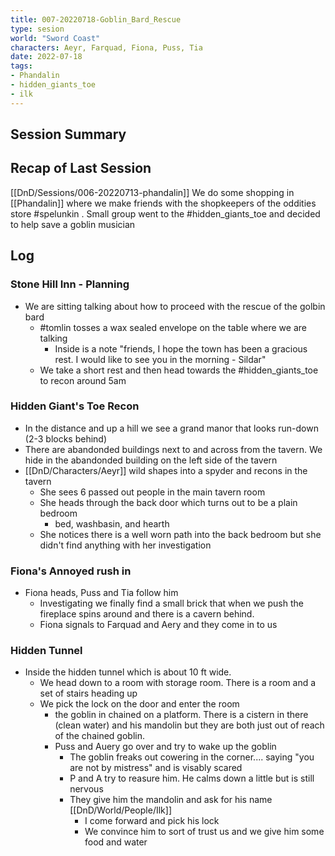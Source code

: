 ```yaml
---
title: 007-20220718-Goblin_Bard_Rescue
type: sesion
world: "Sword Coast"
characters: Aeyr, Farquad, Fiona, Puss, Tia
date: 2022-07-18
tags: 
- Phandalin
- hidden_giants_toe
- ilk
---
```


## Session Summary

## Recap of Last Session
[[DnD/Sessions/006-20220713-phandalin]]
We do some shopping in [[Phandalin]] where we make friends with the shopkeepers of the oddities store #spelunkin .  Small group went to the #hidden_giants_toe  and decided to help save a goblin musician

## Log

### Stone Hill Inn - Planning
* We are sitting talking about how to proceed with the rescue of the golbin bard
	* #tomlin tosses a wax sealed envelope on the table where we are talking
		* Inside is a note "friends, I hope the town has been a gracious rest. I would like to see you in the morning - Sildar"
	* We take a short rest and then head towards the #hidden_giants_toe  to recon around 5am

### Hidden Giant's Toe Recon

* In the distance and up a hill we see a grand manor that looks run-down (2-3 blocks behind)
* There are abandonded buildings next to and across from the tavern. We hide in the abandonded building on the left side of the tavern
* [[DnD/Characters/Aeyr]] wild shapes into a spyder and recons in the tavern
	* She sees 6 passed out people in the main tavern room
	* She heads through the back door which turns out to be a plain bedroom
		* bed, washbasin, and hearth
	* She notices there is a well worn path into the back bedroom but she didn't find anything with her investigation

### Fiona's Annoyed rush in
* Fiona heads, Puss and Tia follow him
	* Investigating we finally find a small brick that when we push the fireplace spins around and there is a cavern behind.
	* Fiona signals to Farquad and Aery and they come in to us

### Hidden Tunnel
* Inside the hidden tunnel which is about 10 ft wide. 
	* We head down to a room with storage room. There is a room and a set of stairs heading up
	* We pick the lock on the door and enter the room
		* the goblin in chained on a platform. There is a cistern in there (clean water) and his mandolin but they are both just out of reach of the chained goblin.
		* Puss and Auery go over and try to wake up the goblin
			* The goblin freaks out cowering in the corner.... saying "you are not by mistress" and is visably scared
			* P and A try to reasure him. He calms down a little but is still nervous
			* They give him the mandolin and ask for his name [[DnD/World/People/Ilk]]
				* I come forward and pick his lock
				* We convince him to sort of trust us and we give him some food and water